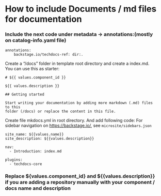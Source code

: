 # How to include Documents / md files for documentation

### Include the next code under metadata -> annotations:(mostly on catalog-info.yaml file)

```
annotations:
    backstage.io/techdocs-ref: dir:.
```

Create a “/docs” folder in template root directory and create a index.md. You can use this as starter:

```
# ${{ values.component_id }}

${{ values.description }}

## Getting started

Start writing your documentation by adding more markdown (.md) files to this
folder (/docs) or replace the content in this file.
```

Create file mkdocs.yml in root directory. And add following code:
For sidebar navigation on https://backstage.io/, see `microsite/sidebars.json`

```
site_name: ${{values.name}}
site_description: ${{values.description}}

nav:
  - Introduction: index.md

plugins:
  - techdocs-core
```


### Replace ${values.component_id} and ${{values.description}} if you are adding a repository manually with your component / docs name and description
